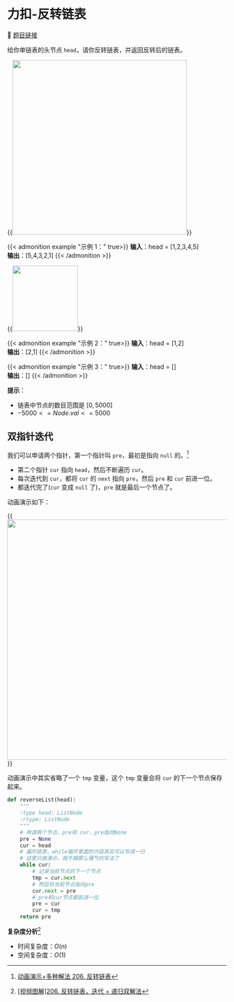 # 力扣-反转链表

    
:link: [题目链接](https://leetcode.cn/problems/reverse-linked-list/)

给你单链表的头节点 `head`，请你反转链表，并返回反转后的链表。

{{<image src="/images/head1.jpg" caption="示例1" width="400">}}

{{< admonition example "示例 1：" true>}}
**输入**：head = [1,2,3,4,5]<br>
**输出**：[5,4,3,2,1]
{{< /admonition >}}

{{<image src="/images/head2.jpg" caption="示例2" width="150">}}

{{< admonition example "示例 2：" true>}}
**输入**：head = [1,2]<br>
**输出**：[2,1]
{{< /admonition >}}

{{< admonition example "示例 3：" true>}}
**输入**：head = []<br>
**输出**：[]
{{< /admonition >}}

**提示**：

- 链表中节点的数目范围是 $[0, 5000]$
- $-5000 <= Node.val <= 5000$ 

## 双指针迭代

我们可以申请两个指针，第一个指针叫 `pre`，最初是指向 `null` 的。[^1]

- 第二个指针 `cur` 指向 `head`，然后不断遍历 `cur`。
- 每次迭代到 `cur`，都将 `cur` 的 `next` 指向 `pre`，然后 `pre` 和 `cur` 前进一位。
- 都迭代完了(`cur` 变成 `null` 了)，`pre` 就是最后一个节点了。

动画演示如下：

{{<image src="/images/pre.gif" caption="动画演示" width="550">}}

动画演示中其实省略了一个 `tmp` 变量，这个 `tmp` 变量会将 `cur` 的下一个节点保存起来。

```python
def reverseList(head):
    """
    :type head: ListNode
    :rtype: ListNode
    """
    # 申请两个节点，pre和 cur，pre指向None
    pre = None
    cur = head
    # 遍历链表，while循环里面的内容其实可以写成一行
    # 这里只做演示，就不搞那么骚气的写法了
    while cur:
        # 记录当前节点的下一个节点
        tmp = cur.next
        # 然后将当前节点指向pre
        cur.next = pre
        # pre和cur节点都前进一位
        pre = cur
        cur = tmp
    return pre  
```

**复杂度分析**[^2]

- 时间复杂度：$O(n)$
- 空间复杂度：$O(1)$

[^1]: [动画演示+多种解法 206. 反转链表](https://leetcode.cn/problems/reverse-linked-list/solutions/36710/dong-hua-yan-shi-206-fan-zhuan-lian-biao-by-user74/)
[^2]: [[视频图解]206. 反转链表，迭代 + 递归双解法](https://leetcode.cn/problems/reverse-linked-list/solutions/762346/shi-pin-tu-jie-206-fan-zhuan-lian-biao-d-zvli)









